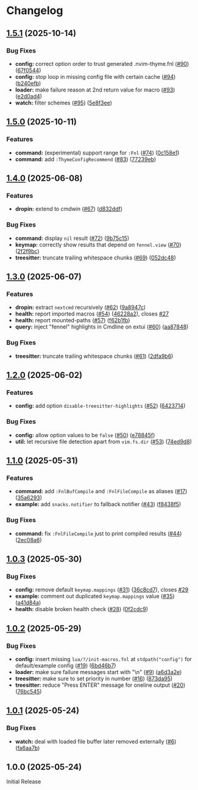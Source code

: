 # Changelog

## [1.5.1](https://github.com/aileot/nvim-thyme/compare/v1.5.0...v1.5.1) (2025-10-14)


### Bug Fixes

* **config:** correct option order to trust generated .nvim-thyme.fnl ([#90](https://github.com/aileot/nvim-thyme/issues/90)) ([67f0544](https://github.com/aileot/nvim-thyme/commit/67f05441ca40eb38955d53dd5b0038bfcc38a447))
* **config:** stop loop in missing config file with certain cache ([#94](https://github.com/aileot/nvim-thyme/issues/94)) ([b240efb](https://github.com/aileot/nvim-thyme/commit/b240efbb8899241a23e3aabd7e2201bf7b180fd6))
* **loader:** make failure reason at 2nd return value for macro ([#93](https://github.com/aileot/nvim-thyme/issues/93)) ([e2d0ad4](https://github.com/aileot/nvim-thyme/commit/e2d0ad4e08d7a308b745dd6a523df951bbcd7883))
* **watch:** filter schemes ([#95](https://github.com/aileot/nvim-thyme/issues/95)) ([5e8f3ee](https://github.com/aileot/nvim-thyme/commit/5e8f3eee9225ca74c56c921f357e57796c8f5fd6))

## [1.5.0](https://github.com/aileot/nvim-thyme/compare/v1.4.0...v1.5.0) (2025-10-11)


### Features

* **command:** (experimental) support range for `:Fnl` ([#74](https://github.com/aileot/nvim-thyme/issues/74)) ([0c158e1](https://github.com/aileot/nvim-thyme/commit/0c158e18960f4191144dce13599c4a9a7c8f99f5))
* **command:** add `:ThymeConfigRecommend` ([#83](https://github.com/aileot/nvim-thyme/issues/83)) ([77239eb](https://github.com/aileot/nvim-thyme/commit/77239eb102556ead2be1c26534aeee6c9f6fa744))

## [1.4.0](https://github.com/aileot/nvim-thyme/compare/v1.3.0...v1.4.0) (2025-06-08)


### Features

* **dropin:** extend to cmdwin ([#67](https://github.com/aileot/nvim-thyme/issues/67)) ([d832ddf](https://github.com/aileot/nvim-thyme/commit/d832ddfe9b6cd24803157ac90cc7c1a2d552571a))


### Bug Fixes

* **command:** display `nil` result ([#72](https://github.com/aileot/nvim-thyme/issues/72)) ([9b75c15](https://github.com/aileot/nvim-thyme/commit/9b75c153e73ceaf3c56d87b1b5f6a8e33af7c33b))
* **keymap:** correctly show results that depend on `fennel.view` ([#70](https://github.com/aileot/nvim-thyme/issues/70)) ([2f2f9bc](https://github.com/aileot/nvim-thyme/commit/2f2f9bce0a2a6599b1b4452e25c831278808f84c))
* **treesitter:** truncate trailing whitespace chunks ([#69](https://github.com/aileot/nvim-thyme/issues/69)) ([052dc48](https://github.com/aileot/nvim-thyme/commit/052dc482ba393c2793eecade836c8894b76008cc))

## [1.3.0](https://github.com/aileot/nvim-thyme/compare/v1.2.0...v1.3.0) (2025-06-07)


### Features

* **dropin:** extract `nextcmd` recursively ([#62](https://github.com/aileot/nvim-thyme/issues/62)) ([9a8947c](https://github.com/aileot/nvim-thyme/commit/9a8947cf40330c70dc750b5e48f3d31b83bd54b9))
* **health:** report imported macros ([#54](https://github.com/aileot/nvim-thyme/issues/54)) ([46228a2](https://github.com/aileot/nvim-thyme/commit/46228a267bb26f7ad8bb921745654eb92e35a57b)), closes [#27](https://github.com/aileot/nvim-thyme/issues/27)
* **health:** report mounted-paths ([#57](https://github.com/aileot/nvim-thyme/issues/57)) ([f62b1fb](https://github.com/aileot/nvim-thyme/commit/f62b1fb344236497c64f26663467b9db0bab7fd3))
* **query:** inject "fennel" highlights in Cmdline on extui ([#60](https://github.com/aileot/nvim-thyme/issues/60)) ([aa87848](https://github.com/aileot/nvim-thyme/commit/aa87848f22eefa40bc4a9b4221ee95699561c6c0))


### Bug Fixes

* **treesitter:** truncate trailing whitespace chunks ([#61](https://github.com/aileot/nvim-thyme/issues/61)) ([2dfa9b6](https://github.com/aileot/nvim-thyme/commit/2dfa9b6a6015dedc956a7098c675724aaacf1ce0))

## [1.2.0](https://github.com/aileot/nvim-thyme/compare/v1.1.0...v1.2.0) (2025-06-02)


### Features

* **config:** add option `disable-treesitter-highlights` ([#52](https://github.com/aileot/nvim-thyme/issues/52)) ([6423714](https://github.com/aileot/nvim-thyme/commit/64237145742e2f5e689ad4dd9b356bd61945c0a9))


### Bug Fixes

* **config:** allow option values to be `false` ([#50](https://github.com/aileot/nvim-thyme/issues/50)) ([e78845f](https://github.com/aileot/nvim-thyme/commit/e78845f7b3abd0d6eb67a11eda093d05a6ae2cb2))
* **util:** let recursive file detection apart from `vim.fs.dir` ([#53](https://github.com/aileot/nvim-thyme/issues/53)) ([74ed9d8](https://github.com/aileot/nvim-thyme/commit/74ed9d86d70c1b11475bd4a3b136458b82ac6f95))

## [1.1.0](https://github.com/aileot/nvim-thyme/compare/v1.0.3...v1.1.0) (2025-05-31)


### Features

* **command:** add `:FnlBufCompile` and `:FnlFileCompile` as aliases ([#17](https://github.com/aileot/nvim-thyme/issues/17)) ([35a6293](https://github.com/aileot/nvim-thyme/commit/35a62932dd4c7391e59aeef46f4e7ef96469f9a4))
* **example:** add `snacks.notifier` to fallback notifier ([#43](https://github.com/aileot/nvim-thyme/issues/43)) ([f8438f5](https://github.com/aileot/nvim-thyme/commit/f8438f5b05764238d3188cb09a4df3f3d77d8318))


### Bug Fixes

* **command:** fix `:FnlFileCompile` just to print compiled results ([#44](https://github.com/aileot/nvim-thyme/issues/44)) ([2ec08a6](https://github.com/aileot/nvim-thyme/commit/2ec08a6b5c290753d300eeb63c288dd695295856))

## [1.0.3](https://github.com/aileot/nvim-thyme/compare/v1.0.2...v1.0.3) (2025-05-30)


### Bug Fixes

* **config:** remove default `keymap.mappings` ([#31](https://github.com/aileot/nvim-thyme/issues/31)) ([36c8cd7](https://github.com/aileot/nvim-thyme/commit/36c8cd72f7bffed7a1827e7cfb4f28fb667f8a27)), closes [#29](https://github.com/aileot/nvim-thyme/issues/29)
* **example:** comment out duplicated `keymap.mappings` value ([#35](https://github.com/aileot/nvim-thyme/issues/35)) ([a41d84a](https://github.com/aileot/nvim-thyme/commit/a41d84af4be8337d2b604de645edf81ee7e7788a))
* **health:** disable broken health check ([#28](https://github.com/aileot/nvim-thyme/issues/28)) ([0f2cdc9](https://github.com/aileot/nvim-thyme/commit/0f2cdc9d466f9b7b2529e2477b0b08a6c22ae5b6))

## [1.0.2](https://github.com/aileot/nvim-thyme/compare/v1.0.1...v1.0.2) (2025-05-29)


### Bug Fixes

* **config:** insert missing `lua/?/init-macros.fnl` at `stdpath("config")` for default/example config ([#19](https://github.com/aileot/nvim-thyme/issues/19)) ([6bd46b7](https://github.com/aileot/nvim-thyme/commit/6bd46b74927192e2772758f1270674224d491cc8))
* **loader:** make sure failure messages start with "\n" ([#9](https://github.com/aileot/nvim-thyme/issues/9)) ([a6d3a2e](https://github.com/aileot/nvim-thyme/commit/a6d3a2e9ef2717be2651f190f057859ce47a3b05))
* **treesitter:** make sure to set priority in number ([#16](https://github.com/aileot/nvim-thyme/issues/16)) ([873da95](https://github.com/aileot/nvim-thyme/commit/873da950d6cb53f317efa1dc531b611065323e06))
* **treesitter:** reduce "Press ENTER" message for oneline output  ([#20](https://github.com/aileot/nvim-thyme/issues/20)) ([76bc545](https://github.com/aileot/nvim-thyme/commit/76bc54563d49ff7bdf470409fce746a10c97fa12))

## [1.0.1](https://github.com/aileot/nvim-thyme/compare/v1.0.0...v1.0.1) (2025-05-24)


### Bug Fixes

* **watch:** deal with loaded file buffer later removed externally ([#6](https://github.com/aileot/nvim-thyme/issues/6)) ([fa6aa7b](https://github.com/aileot/nvim-thyme/commit/fa6aa7b90f8b80fbef77acda3f839d82b754300d))

## 1.0.0 (2025-05-24)

Initial Release
